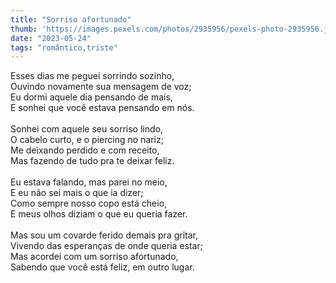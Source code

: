 ```yaml
---
title: "Sorriso afortunado"
thumb: 'https://images.pexels.com/photos/2935956/pexels-photo-2935956.jpeg'
date: "2023-05-24"
tags: "romântico,triste"
---
```

Esses dias me peguei sorrindo sozinho,  
Ouvindo novamente sua mensagem de voz;  
Eu dormi aquele dia pensando de mais,  
E sonhei que você estava pensando em nós.  
<br />
Sonhei com aquele seu sorriso lindo,  
O cabelo curto, e o piercing no nariz;  
Me deixando perdido e com receito,  
Mas fazendo de tudo pra te deixar feliz.  
<br />
Eu estava falando, mas parei no meio,  
E eu não sei mais o que ia dizer;  
Como sempre nosso copo está cheio,  
E meus olhos diziam o que eu queria fazer.  
<br />
Mas sou um covarde ferido demais pra gritar,  
Vivendo das esperanças de onde queria estar;  
Mas acordei com um sorriso afortunado,  
Sabendo que você está feliz, em outro lugar.  

